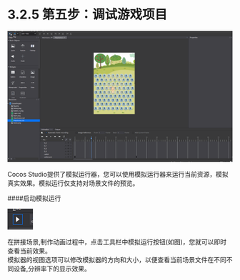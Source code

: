 # 3.2.5 第五步：调试游戏项目

![Image](res/image134.gif)

Cocos Studio提供了模拟运行器，您可以使用模拟运行器来运行当前资源，模拟真实效果。模拟运行仅支持对场景文件的预览。

####启动模拟运行

![Image](res/image058.png)

在拼接场景,制作动画过程中，点击工具栏中模拟运行按钮(如图)，您就可以即时查看当前效果。  
模拟器的视图选项可以修改模拟器的方向和大小，以便查看当前场景文件在不同不同设备,分辨率下的显示效果。